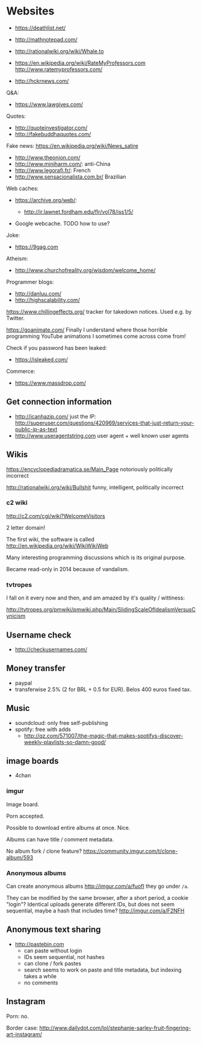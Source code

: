 # Websites

- <https://deathlist.net/>

- <http://mathnotepad.com/>

- <http://rationalwiki.org/wiki/Whale.to>

- <https://en.wikipedia.org/wiki/RateMyProfessors.com> <http://www.ratemyprofessors.com/>

- <http://hckrnews.com/>

Q&A:

- <https://www.lawgives.com/>

Quotes:

- <http://quoteinvestigator.com/>
- <http://fakebuddhaquotes.com/>

Fake news: <https://en.wikipedia.org/wiki/News_satire>

- <http://www.theonion.com/>
- <http://www.miniharm.com/>: anti-China
- <http://www.legorafi.fr/>: French
- <http://www.sensacionalista.com.br/> Brazilian

Web caches:

-   <https://archive.org/web/>:

    - <http://ir.lawnet.fordham.edu/flr/vol78/iss1/5/>

-   Google webcache. TODO how to use?

Joke:

- <https://9gag.com>

Atheism:

- <http://www.churchofreality.org/wisdom/welcome_home/>

Programmer blogs:

- <http://danluu.com/>
- <http://highscalability.com/>

<https://www.chillingeffects.org/> tracker for takedown notices. Used e.g. by Twitter.

<https://goanimate.com/> Finally I understand where those horrible programming YouTube animations I sometimes come across come from!

Check if you password has been leaked:

- <https://isleaked.com/>

Commerce:

- <https://www.massdrop.com/>

## Get connection information

- http://icanhazip.com/ just the IP: http://superuser.com/questions/420969/services-that-just-return-your-public-ip-as-text
- http://www.useragentstring.com user agent + well known user agents

## Wikis

<https://encyclopediadramatica.se/Main_Page> notoriously politically incorrect

<http://rationalwiki.org/wiki/Bullshit> funny, intelligent, politically incorrect

### c2 wiki

<http://c2.com/cgi/wiki?WelcomeVisitors>

2 letter domain!

The first wiki, the software is called <http://en.wikipedia.org/wiki/WikiWikiWeb>

Many interesting programming discussions which is its original purpose.

Became read-only in 2014 because of vandalism.

### tvtropes

I fall on it every now and then, and am amazed by it's quality / wittiness:

<http://tvtropes.org/pmwiki/pmwiki.php/Main/SlidingScaleOfIdealismVersusCynicism>

## Username check

- http://checkusernames.com/

## Money transfer

- paypal
- transferwise 2.5% (2 for BRL + 0.5 for EUR). Belos 400 euros fixed tax.

## Music

- soundcloud: only free self-publishing
- spotify: free with adds
    - http://qz.com/571007/the-magic-that-makes-spotifys-discover-weekly-playlists-so-damn-good/

## image boards

- 4chan

### imgur

Image board.

Porn accepted.

Possible to download entire albums at once. Nice.

Albums can have title / comment metadata.

No album fork / clone feature? https://community.imgur.com/t/clone-album/593

### Anonymous albums

Can create anonymous albums <http://imgur.com/a/fuofI> they go under `/a`.

They can be modified by the same browser, after a short period, a cookie "login"? Identical uploads generate different IDs, but does not seem sequential, maybe a hash that includes time? <http://imgur.com/a/F2NFH>

## Anonymous text sharing

- <http://pastebin.com>
    - can paste without login
    - IDs seem sequential, not hashes
    - can clone / fork pastes
    - search seems to work on paste and title metadata, but indexing takes a while
    - no comments

## Instagram

Porn: no.

Border case: <http://www.dailydot.com/lol/stephanie-sarley-fruit-fingering-art-instagram/>
